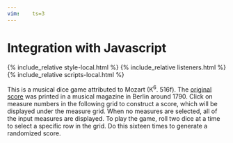 ```yaml
---
vim:	ts=3
---
```


# Integration with Javascript #

<html>
<head>
<title>An example</title>
</head>
<body>

{% include_relative style-local.html %}
{% include_relative listeners.html %}
{% include_relative scripts-local.html %}

This is a musical dice game attributed to Mozart (K<sup>6</sup>.
516f).  The <a
href="https://kern.humdrum.org/cgi-bin/ksdata?file=k516f.krn&l=users/craig/dice/mozart&format=pdf"
target="_new">original score</a> was printed in a musical magazine
in Berlin around 1790.  Click on measure numbers in the following
grid to construct a score, which will be displayed under the measure
grid.  When no measures are selected, all of the input measures are
displayed.  To play the game, roll two dice at a time to select a specific row
in the grid.  Do this sixteen times to generate a randomized score.

<div id="measure-grid"></div>

<script>
	var HnpOptions = {
		/* uri: "h://dice/mozart/k516f.krn", */
		source: "dice",
		postFunctionHumdrum: displayHumdrumData
	}

	displayHumdrum(HnpOptions);
</script>

<script type="text/x-humdrum" id="dice">
!!!COA: Mozart, Wolfgang Amadeus
!!!OTL@@DE: Musikalisches Würfelspiel
!!!OTL@EN: Musical Dice Game
!!!SCA1: K<sup>6</sup> 516f
!!!SCA2: K<sup>3</sup> Anh.294d
!!!ODT: 1787
!!!PDT: ~1790
!!!PPP: Berlin
!!!PTL: Rellstabschen Musikhandlung, Op. 142
!!!ONB1@EN: Instruction To compose without the least knowledge of Music
!!!ONB2@EN: so much German Walzer or Schleifer as one pleases, by throwing a
!!!ONB3@EN: certain Number with two Dice.
!!
!! The following table gives the rules to construct a composition from the list of measures
!! that follow.  The leftmost column gives the numbers from 2 to 12 that represent the roll
!! of two six-sided dice.  The numbers on the top row represent the measure number in the 
!! output composition.  For example, if you roll a 7 for measure one in the output score,
!! then select measure 104 of the input score.
!!
!!     |   1    2    3    4    5    6    7    8    9   10   11   12   13   14   15   16
!!  ===|===============================================================================
!!   2 |  96   22  141   41  105  122   11   30   70  121   26    9  112   49  109   14
!!   3 |  32    6  128   63  146   46  134   81  117   39  126   56  174   18  116   83
!!   4 |  69   95  158   13  153   55  110   24   66  139   15  132   73   58  145   79
!!   5 |  40   17  113   85  161    2  159  100   90  176    7   34   67  160   52  170
!!   6 | 148   74  163   45   80   97   36  107   25  143   64  125   76  136    1   93
!!   7 | 104  157   27  167  154   68  118   91  138   71  150   29  101  162   23  151
!!   8 | 152   60  171   53   99  133   21  127   16  155   57  175   43  168   89  172
!!   9 | 119   84  114   50  140   86  169   94  120   88   48  166   51  115   72  111
!!  10 |  98  142   42  156   75  129   62  123   65   77   19   82  137   38  149    8
!!  11 |   3   87  165   61  135   47  147   33  102    4   31  164  144   59  173   78
!!  12 |  54  130   10  103   28   37  106    5   35   20  108   92   12  124   44  131
!!
!! To build a score in VHV (https://verovio.humdrum.org) using the myank filter, type a
!! line like this (with the three exclamation marks starting at the beginning of the line):
!!          !!!filter: myank -m 104,95,158,13,161,47,11,100,90,77,15,9,112,49,109,8
!! Do not add spaces between the measure numbers (or place the list in quotes if you do).
!!
!! It is also interesting to place all measures for a particular output measure side-by-side,
!! such as all of the options for measure  8:
!!          !!!filter: myank -m 30,81,24,100.107,91,127,94,123,33,5
!! or measure 13:
!!          !!!filter: myank -m 112,174,73,67,76,101,43,51,137,144,12
!!
!! Type alt-p (or option-p in MacOS) in VHV to view a PDF of the original score.
!!
**kern	**kern
*oclefF4	*oclefC1
*clefF4	*clefG2
*k[]	*k[]
*M3/8	*M3/8
*MM80	*MM80
!!LO:PB:g=z:page=1:loc=top-right
=1	=1
8GL	8ffL
8D	8dd
8GJ	8ggJ
=2	=2
4BB 4G	8aL
.	16f#L
.	16g
8r	16b
.	16ggJJ
=3	=3
*^	*
4E	4C	8ggL
.	.	8cc
*v	*v	*
8r	8eeJ
=4	=4
16GGLL	8gg
16BBJ	.
8G	4ddT
8BBJ	.
=5	=5
*^	*^
!LO:TX:b:t=1st repeat	!LO:TX:a:t=2nd repeat	!	!
8GGL	8GGL	4dd 4gg	4g 4b
16BL	16GL	.	.
16G	16Fn	.	.
*	*	*v	*v
16F#	16E	8r
16EJJ	16DJJ	.
*v	*v	*
=6	=6
*^	*
4E	4C	8gL
.	.	8cc
*v	*v	*
8r	8eeJ
=7	=7
*^	*
4G	4C	16eeLL
.	.	16cc
.	.	16ee
.	.	16ff
*v	*v	*
8r	16ccc
.	16ggJJ
=8	=8
8CL	4cc
8GG	.
8CCJ	8r
!!LO:LB:g=z
=9	=9
4G	8ccL 8ee
.	8bJ 8dd
8GG	8r
=10	=10
4G	16bLL
.	16a
.	16b
.	16cc
8r	16dd
.	16bJJ
=11	=11
8CL	16eeLL
.	16cc
8D	16b
.	16a
8DDJ	16g
.	16f#JJ
=12	=12
8CL	8eL 8cc
8C	8e 8cc
8CJ	8eJ 8cc
=13	=13
4E 4G	(8ccL
.	8g
8r	8eJ)
=14	=14
8CL	4cc
8GG	.
8CCJ	8r
=15	=15
*^	*
4G	4C	8eeL
.	.	16ggL
.	.	16eeJ
8E	8C	8ccJ
*v	*v	*
=16	=16
*^	*
4F#	4D	8aaL
.	.	(8ff#
8F#	8C	8ddJ)
*v	*v	*
!!LO:LB:g=z
=17	=17
*^	*
4G	4E	16ccLL
.	.	16g
.	.	16cc
.	.	16ee
*v	*v	*
8r	16g
.	16ccJJ
=18	=18
*^	*
4E	4C	(8gL
.	.	8cc
8G	8C	8eeJ)
*v	*v	*
=19	=19
*^	*
4G	4C	16eeLL
.	.	16ccJ
.	.	8ee
8E	8C	8ggJ
*v	*v	*
=20	=20
4BB	8ggL
.	16bbL
.	16dddJ
8r	8ddJ
=21	=21
8CL	16ccLL
.	16ee
8D	16gg
.	16dd
8DDJ	16a
.	16ff#JJ
=22	=22
4C	8eeL
.	8cc
8r	8gJ
=23	=23
16FLL	16ffLL
16E	16ee
16D	16dd
16E	16ee
16F	16ff
16GJJ	16ggJJ
=24	=24
*^	*^
!LO:TX:b:t=1st repeat	!LO:TX:a:t=2nd repeat	!	!
8GGL	8GGL	4gg 4dd	4g 4b
16BL	16GL	.	.
16G	16Fn	.	.
*	*	*v	*v
16F#	16E	8r
16EJJ	16DJJ	.
*v	*v	*
!!LO:PB:g=z:page=2:loc=top-left
=25	=25
4D	16dLL
.	16f#
.	16a
.	16dd
8C	16ff#
.	16aaJJ
=26	=26
16CLL	8ccL 8ee
16E	.
16G	8cc 8ee
16E	.
16c	8ccJ 8ee
16CJJ	.
=27	=27
4G 4B	16ffLL
.	16ee
.	16ff
.	16dd
8r	16cc
.	16bJJ
=28	=28
4C 4A	16ff#LL
.	16dd
.	16cc
.	16aa
8r	16ff#
.	16ddJJ
=29	=29
4G	16bLL
.	16dd
.	16gg
.	16ddJ
8GG	8bJ
=30	=30
*^	*^
!LO:TX:b:t=1st repeat	!LO:TX:a:t=2nd repeat	!	!
8GGL	8GGL	4gg 4dd	4g 4b
16BL	16GL	.	.
16G	16Fn	.	.
*	*	*v	*v
16F#	16E	8r
16EJJ	16DJJ	.
*v	*v	*
=31	=31
4C 4G	16eeLL
.	16ccJ
.	8g
8C 8G	8eeJ
!!LO:LB:g=z
=32	=32
4C 4E	8gL
.	8cc
8r	8eeJ
=33	=33
*^	*^
!LO:TX:b:t=1st repeat	!LO:TX:a:t=2nd repeat	!	!
8GGL	8GGL	4gg 4dd	4g 4b
16BL	16GL	.	.
16G	16Fn	.	.
*	*	*v	*v
16F#	16E	8r
16EJJ	16DJJ	.
*v	*v	*
=34	=34
4G	16eeLL
.	16cc
.	16dd
.	16bJ
8r	8gJ
=35	=35
4D 4F#	8aL
.	8dd
8C 8A	8ff#J
=36	=36
8CL	16dLL
.	16f#
8D	16a
.	16dd
8DDJ	16ff#
.	16aaJJ
=37	=37
*^	*
4D	4BB	16ggLL
.	.	16bb
.	.	16gg
.	.	16ddJ
*v	*v	*
8r	8bJ
=38	=38
16CLL 16E	(8ccL
16G	.
16C 16E	8g
16G	.
16C 16E	8eeJ)
16GJJ	.
!!LO:LB:g=z
=39	=39
16BBLL	8ggL
16D	.
16G	8g
16D	.
16BB	8gJ
16GGJJ	.
=40	=40
*^	*
4E	4C	16ccLL
.	.	16b
.	.	16cc
.	.	16ee
*v	*v	*
8r	16g
.	16ccJJ
=41	=41
*^	*
4E	4C	16ccLL
.	.	16b
.	.	16cc
.	.	16eeJ
*v	*v	*
8r	8gJ
=42	=42
4GG	16bLL
.	16cc
.	16dd
.	16b
8r	16a
.	16gJJ
=43	=43
*^	*
4E	4C	8ggL
.	.	16ffL
.	.	16ee
*v	*v	*
8r	16dd
.	16ccJJ
=44	=44
4F	8aL
.	16ffL
.	16dd
8G	16a
.	16bJJ
=45	=45
4E 4G	16ccLL
.	16b
.	16cc
.	16g
8r	16e
.	16cJJ
=46	=46
4BB 4D	8ggL
.	16bbL
.	16gg
8r	16dd
.	16bJJ
!!LO:PB:g=z:page=3:loc=top-right
=47	=47
4BB 4D	8ggL
.	16ggL
.	16ddJ
8r	8bbJ
=48	=48
4C 4G	8eeL
.	16ccL
.	16ee
8C 8E	16gg
.	16cccJJ
=49	=49
16CLL 16E	(8eeL
16G	.
16C 16E	8cc
16G	.
16C 16E	8gJ)
16GJJ	.
=50	=50
4E 4G	8ccL
.	16eeL
.	16ccJ
8r	8gJ
=51	=51
*^	*
4E	4C	16ccLL
.	.	16g
.	.	16ee
.	.	16cc
*v	*v	*
8r	16gg
.	16eeJJ
=52	=52
4F	16ddLL
.	16cc#
.	16dd
.	16ff
8G	16g
.	16bJJ
=53	=53
4C	8cc 8eeL
.	16cc 16eeL
.	16dd 16ffJJ
8r	8ee 8gg
=54	=54
8CL	8eL 8cc
8C	8e 8cc
8CJ	8eJ 8cc
=55	=55
4BB 4D	8ggL
.	8bb
8r	8ddJ
!!LO:LB:g=z
=56	=56
4GG	16ddLL
.	16bJ
.	8gJ
8G	8r
=57	=57
16CLL 16E	8eeL
16G	.
16C 16E	8cc
16G	.
16C 16E	8gJ
16GJJ	.
=58	=58
16CLL 16E	8ggL
16G	.
16C 16E	8ee
16G	.
16C 16E	8ccJ
16GJJ	.
=59	=59
16CLL 16E	8ggL
16G	.
16C 16E	8cc
16G	.
16C 16E	8eeJ
16GJJ	.
=60	=60
*^	*
4E	4C	8ggL
.	.	16ffL
.	.	16ee
*v	*v	*
8r	16dd
.	16ccJJ
=61	=61
4E 4G	8ccL
.	16eeL
.	16ccJ
8r	8ggJ
=62	=62
8CL	16eeLL
.	16cc
8D	16b
.	16g
8DDJ	16a
.	16f#JJ
!!LO:LB:g=z
=63	=63
4C	16eeLL
.	16cc
.	16b
.	16ccJ
8r	8gJ
=64	=64
*^	*
4G	4C	16eeLL
.	.	16gg
.	.	16ccc
.	.	16gg
8G	8C	16ee
.	.	16ccJJ
*v	*v	*
=65	=65
*^	*
4F#	4D	16ddLL
.	.	16gJ
.	.	8dd
*v	*v	*
8r	8ff#J
=66	=66
*^	*
8AL	8DL	8ff#L
8F#	8D	8aa
8DJ	8CJ	8ff#J
*v	*v	*
=67	=67
*^	*
!!LO:TX:b:t=* 2
4E	4C	16ccLL
.	.	16b
.	.	16cc
.	.	16ee
8G	8E	16g
.	.	16ccJJ
*v	*v	*
=68	=68
4BB	8ggL
.	16bbL
.	16gg
8r	16dd
.	16ggJJ
=69	=69
*^	*
4E	4C	8ggL
.	.	(8ee
*v	*v	*
8r	8bJ)
=70	=70
4D	8ff#L
.	16aaL
.	16ff#
8C	16dd
.	16ff#JJ
!!LO:LB:g=z
=71	=71
*^	*
4D	4BB	16ggLL
.	.	16bb
.	.	16ddd
.	.	16bbJ
8D	8BB	8ggJ
*v	*v	*
=72	=72
4F	16ffLL
.	16ee
.	16dd
.	16cc
8G	16b
.	16ddJJ
=73	=73
16CLL 16E	8ggL
16G	.
16C 16E	8ee
16G	.
16C 16E	8ccJ
16GJJ	.
=74	=74
*^	*
4E	4C	16cccLL
.	.	16bb
.	.	16ccc
.	.	16gg
*v	*v	*
8r	16ee
.	16ccJJ
=75	=75
8CL	8ddL 8ff#
8C	8dd 8ff#
8CJ	8ddJ 8ff#
=76	=76
*^	*
4E	4C	16cccLL
.	.	16bb
.	.	16ccc
.	.	16gg
8G	8C	16ee
.	.	16ccJJ
*v	*v	*
=77	=77
*^	*
4D	4BB	16ggLL
.	.	16bbJ
.	.	8gg
8G	8BB	8ddJ
*v	*v	*
=78	=78
4C	8ccL
.	8cJ
8CC	8r
!!LO:LB:g=z
=79	=79
8CL	4dd
8GG	.
8CCJ	8r
=80	=80
4C	8ddL
.	8as$SS
8r	8ff#J``
=81	=81
*^	*^
!LO:TX:b:t=1st repeat	!LO:TX:a:t=2nd repeat	!	!
8GGL	8GGL	4dd 4gg	4g 4b
16BL	16GL	.	.
16G	16Fn	.	.
*	*	*v	*v
16F#	16E	8r
16EJJ	16DJJ	.
*v	*v	*
=82	=82
*^	*
4G	4BB	16ddLL
.	.	16bJ
.	.	8g
8D	8BB	8ggJ
*v	*v	*
=83	=83
8CL	4cc
8GG	.
8CCJ	8r
=84	=84
*^	*
4E	4C	16ccLL
.	.	16g
.	.	16ee
.	.	16cc
*v	*v	*
8r	16gg
.	16eeJJ
=85	=85
4E 4G	8ccL
.	8ee
8r	8gJ
!!LO:LB:g=z
=86	=86
4BB 4G	8ccL
.	16ddL
.	16ggJ
8r	8bbJ
=87	=87
*^	*
4E	4C	8ggL
.	.	8cc
8G	8C	8eeJ
*v	*v	*
=88	=88
*^	*
4D	4BB	16ggLL
.	.	16dd
.	.	16gg
.	.	16bb
8D	8BB	16gg
.	.	16ddJJ
*v	*v	*
=89	=89
!!LO:TX:t=proofread up to this measure
16FLL	16ffLL
16EJ	16eeJ
8D	8dd
8GJ	8ggJ
=90	=90
4C 4A	16ff#LL
.	16aa
.	16ddd
.	16aa
8C 8A	16ff#
.	16aaJJ
=91	=91
*^	*
8GGL	8GGL	4g 4b 4dd 4gg
16BL	16GL	.
16G	16Fn	.
16F#	16E	8r
16EJJ	16DJJ	.
*v	*v	*
=92	=92
4GG 4G	8bL 8dd
.	16ggL
.	16bbJ
8G	8ddJ
!!LO:LB:g=z
=93	=93
8CL	4cc
8GG	.
8CCJ	8r
=94	=94
*^	*
8GGL	8GGL	4g 4b 4dd 4gg
16BL	16GL	.
16G	16Fn	.
16F#	16E	8r
16EJJ	16DJJ	.
*v	*v	*
=95	=95
*^	*
4E	4C	8ggL
.	.	8ee
*v	*v	*
8rBB	8ccJ
=96	=96
4C	8eeL
.	8cc
8r	8gJ
=97	=97
4BB 4D	16ggLL
.	16ff#
.	16gg
.	16dd
8BB 8G	16b
.	16gJJ
=98	=98
16CLL 16E	8ccL
16G	.
16C 16E	8g
16G	.
16C 16E	8eeJ
16GJJ	.
=99	=99
4C 4A	8ff#L
.	8aa
8C 8A	8ddJ
!!LO:LB:g=z
=100	=100
*^	*
8GGL	8GGL	4g 4b 4dd 4gg
16BL	16GL	.
16G	16Fn	.
16F#	16E	8r
16EJJ	16DJJ	.
*v	*v	*
=101	=101
*^	*
4G	4C	16eeLL
.	.	16dd
.	.	16ee
.	.	16gg
8E	8C	16ccc
.	.	16ggJJ
*v	*v	*
=102	=102
4C 4A	16gg#LL
.	16ddJ
.	8cc
8C 8A	8ffJ
=103	=103
4E 4G	16ccLL
.	16ee
.	16cc
.	16aJ
8r	8eJ
=104	=104
4C	16eeLL
.	16dd
.	16ee
.	16gg
8r	16ccc
.	16ggJJ
=105	=105
4C	8ff#L
.	16aaL
.	16ff#
8r	16dd
.	16ff#JJ
=106	=106
8CL	8aL
8D	16ddL
.	16cc
8DDJ	16b
.	16aJJ
!!LO:LB:g=z
=107	=107
*^	*
8GGL	8GGL	4g 4b 4dd 4gg
16BL	16GL	.
16G	16Fn	.
16F#	16E	8r
16EJJ	16DJJ	.
*v	*v	*
=108	=108
4C 4G	(8eeL
.	8gg
8C 8E	8cccJ)
=109	=109
4F 4A	16ddLL
.	16ff
.	16dd
.	16ff
8E 8d	16b
.	16ddJJ
=110	=110
8CL	(16aLL 16dd
.	16a) 16cc
8D	(16a 16cc
.	16g) 16b
8DDJ	(16g 16b
.	16f#JJ) 16a
=111	=111
8CL	4ee
8GG	.
8CCJ	8r
=112	=112
16CLL 16E	8eeL
16G	.
16C 16E	8cc
16G	.
16C 16E	8gJ
16GJJ	.
=113	=113
4G 4B	8ffL
.	8dd
8r	8bJ
=114	=114
8GL	8bL 8dd
8G	8b 8dd
8GJ	8bJ 8dd
!!LO:PB:g=z:page=6:loc=top-left
=115	=115
4C 4E	16ccLL
.	16g
.	16ee
.	16cc
8r	16gg
.	16eeJJ
=116	=116
4F	16ddLL
.	16ff
.	16aa
.	16ff
8G	16dd
.	16bJJ
=117	=117
4D 4F#	16ddLL
.	16a
.	16dd
.	16ff#
8r	16aa
.	16ff#JJ
=118	=118
8CL	16eeLL
.	16aa
8D	16gg
.	16bb
8DDJ	16ff#
.	16aaJJ
=119	=119
4C 4E	16eeLL
.	16cc
.	16gg
.	16ee
8r	16ccc
.	16ggJJ
=120	=120
4D 4F#	8dddL
.	16aaL
.	16ff#
8C 8F#	16dd
.	16aJJ
=121	=121
4BB 4G	8ggL
.	16bbL
.	16ggJ
8r	8ddJ
=122	=122
8BBL 8D	16ggLL
.	16ff#
8BB 8D	16gg
.	16bbJ
8BBJ 8D	8ddJ
!!LO:LB:g=z
=123	=123
*^	*
8GGL	8GGL	4g 4b 4dd 4gg
16BL	16GL	.
16G	16Fn	.
16F#	16E	8r
16EJJ	16DJJ	.
*v	*v	*
=124	=124
8CL	8aL 8cc
8C	8a 8cc
8CJ	8aJ 8cc
=125	=125
8GL	16ggLL
.	16ee
8GGJ	16dd
.	16ddJ
8r	8gJ
=126	=126
4E	16ccLL
.	16g
.	16cc
.	16ee
16ELL	16gg
16CJJ	16ccJJ 16ee
=127	=127
*^	*
8GGL	8GGL	4g 4b 4dd 4gg
16BL	16GL	.
16G	16Fn	.
16F#	16E	8r
16EJJ	16DJJ	.
*v	*v	*
=128	=128
4GG	8bL
.	8dd
8r	8ggJ
=129	=129
8BBL 8D	16aaLL
.	16gg
8BB 8D	16ff#
.	16ggJ
8BBJ 8G	8ddJ
!!LO:LB:g=z
=130	=130
8CL	8eL 8cc
8C	8e 8cc
8CJ	8eJ 8cc
=131	=131
8CL	4cc
8GG	.
8CCJ	8r
=132	=132
8GL	8ccL 8ee
8GGJ	16bL 16dd
.	16gJ 16b
8r	8gJ
=133	=133
4BB 4G	8ddL
.	16ggL
.	16dd
8r	16b
.	16ddJJ
=134	=134
8CL	16aLL
.	16ee
8D	16b 16dd
.	16a 16cc
8DDJ	16g 16b
.	16f#JJ 16a
=135	=135
*^	*
8DL	8CL	8ff#L
8D	8C	16ff#L
.	.	16ddJ
8DJ	8CJ	8aaJ
*v	*v	*
=136	=136
*^	*
4E	4C	16cccLL
.	.	16bb
.	.	16ccc
.	.	16gg
*v	*v	*
8rBB	16ff
.	16ccJJ
=137	=137
16CLL 16E	8ccL
16G	.
16C 16E	8g
16G	.
16C 16E	8eeJ
16GJJ	.
!!LO:PB:g=z:page=7:loc=top-right
=138	=138
16DDLL	8a 8dd 8ff#
16D	.
16C#	4ff#t
16D	.
16Cn	.
16DJJ	.
=139	=139
4BB	16ggLL
.	16bb
.	16gg
.	16bbJ
8r	8ddJ
=140	=140
8CL 8F#	8aL
8C 8F#	16aL
.	16ddJ
8CJ 8A	8ff#J
=141	=141
4BB 4G	16ddLL
.	16ee
.	16ff
.	16dd
8GG	16cc
.	16bJJ
=142	=142
4C 4E	8ccL
.	8g
8r	8eeJ
=143	=143
4BB 4D	8ggL
.	16ddL
.	16bJ
8BB 8D	8gJ
=144	=144
16CLL 16E	8ggL
16G	.
16C 16E	8cc
16G	.
16C 16E	8eeJ
16GJJ	.
=145	=145
4F	16ddLL
.	16ff
.	16a
.	16dd
8G	16b
.	16ddJJ
!!LO:LB:g=z
=146	=146
8CL	8f#L 8dd
8C	8dd 8ff#
8CJ	8ff#J 8aa
=147	=147
8CL	16eeLL
.	16ccc
8D	16bb
.	16gg
8DDJ	16aa
.	16ff#JJ
=148	=148
4C 4E	16cccLL
.	16bb
.	16ccc
.	16gg
8r	16ee
.	16ccJJ
=149	=149
4F	16ffLL
.	16ddJ
.	8cc
8G	8ddJ
=150	=150
16CLL	8g 8cc 8ee
16BB	.
16C	4eet
16D	.
16E	.
16F#JJ	.
=151	=151
8CL	4cc
8GG	.
8CCJ	8r
=152	=152
4C 4E	8ggL
.	16ffL
.	16ee
8r	16dd
.	16ccJJ
=153	=153
4C	16ddLL
.	16a
.	16ff#
.	16dd
8r	16aa
.	16ff#JJ
!!LO:LB:g=z
=154	=154
4C	16ddLL
.	16cc#
.	16dd
.	16ff#
8r	16aa
.	16ff#JJ
=155	=155
4BB 4D	16ggLL
.	16bb
.	16gg
.	16dd
8r	16b
.	16gJJ
=156	=156
4E 4G	16ccLL
.	16g
.	16ee
.	16ccJ
8r	8ggJ
=157	=157
4C	16eeLL
.	16dd
.	16ee
.	16gg
8r	16ccc
.	16ggJJ
=158	=158
4GG	8bL
.	16ddL
.	16b
8r	16a
.	16gJJ
=159	=159
8CL	16eeLL
.	16gg
8D	16dd
.	16cc
8DDJ	16b
.	16aJJ
=160	=160
4C 4E	16ccLL
.	16b
.	16cc
.	16ee
8C 8E	16g
.	16ccJJ
!!LO:PB:g=z:page=8:loc=top-left
=161	=161
8CL	8f#L 8cc
8C	8f# 8cc
8CJ	8f#J 8cc
=162	=162
4C 4G	16eeLL
.	16dd
.	16ee
.	16gg
8C 8E	16ccc
.	16ggJJ
=163	=163
4BB 4D	16ggLL
.	16ff#
.	16gg#
.	16dd
8r	16b
.	16gJJ
=164	=164
16GLL	8dd
16F#	.
16G	4g
16D	.
16BB	.
16GGJJ	.
=165	=165
4BB	(8ddL
.	8b
8r	8gJ)
=166	=166
4G 4B	16ddLL
.	16bb
.	16gg
.	16ddJ
8r	8bJ
!!LO:LB:g=z
=167	=167
4C 4E	8ccL
.	16ccL
.	16ddJ
8r	8eeJ
=168	=168
4C 4E	8ggL
.	16ffL
.	16ee
8E 8G	16dd
.	16ccJJ
=169	=169
8CL	16eeLL
.	16gg
8F	16dd
.	16gg
8DDJ	16a
.	16ff#JJ
=170	=170
8CL	4cc
8GG	.
8CCJ	8r
=171	=171
4GG 4G	16bLL
.	16cc
.	16dd
.	16ee
8BB 8G	16ff
.	16ddJJ
=172	=172
8CL	4cc
8GG	.
8CCJ	8r
!!LO:LB:g=z
=173	=173
4F	16ffLL
.	16aaJJ
.	8a
8G	16bLL
.	16ddJJ
=174	=174
16CLL 16E	8gL
16G	.
16C 16E	8cc
16G	.
16C 16E	8eeJ
16GJJ	.
=175	=175
8GL	16eeLL
.	16cc
8GGJ	16b
.	16ddJ
8r	8ddJ
=176	=176
4BB 4D	16aaLL
.	16gg
.	16bb
.	16gg
8BB 8D	16dd
.	16ggJJ
=	=
*-	*-
!!!EED: Craig Stuart Sapp
!!!EEV: 2020/08/19
!!!URL-vhv: http://verovio.humdrum.org/?file=dice/mozart/k516f.krn
!!!URL-imslp: https://imslp.org/wiki/Musikalisches_W%C3%BCrfelspiel,_K.516f_(Mozart,_Wolfgang_Amadeus)
!!!URL-pdf: http://conquest.imslp.info/files/imglnks/usimg/4/44/IMSLP595848-PMLP47543-mozart_wurfelspiel_rellstab_PPN1672431816.pdf
!!!title: @{OTL}, (Mozart? @{SCA1})
</script>



<pre style="display:none; tab-size:12; -moz-tab-size:12;" id="humdrum-score"></pre>




<div style="display:none" id="title-notation-source">
!!!title: A realization of <i>Musikalisches Würfelspiel</i> (Mozart?, K<sup>6</sup>. 516f)
{% include banner-scores/mozart-516f.krn %}
</div>


</body>
</html>

